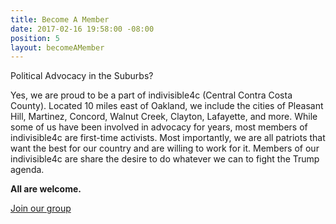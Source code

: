 ```yaml
---
title: Become A Member
date: 2017-02-16 19:58:00 -08:00
position: 5
layout: becomeAMember
---
```



Political Advocacy in the Suburbs?

Yes, we are proud to be a part of indivisible4c (Central Contra Costa County). Located 10 miles east of Oakland, we include the cities of Pleasant Hill, Martinez, Concord, Walnut Creek, Clayton, Lafayette, and more. While some of us have been involved in advocacy for years, most members of indivisible4c are first-time activists. Most importantly, we are all patriots that want the best for our country and are willing to work for it. Members of our indivisible4c are share the desire to do whatever we can to fight the Trump agenda.

**All are welcome.**

[Join our group](https://www.facebook.com/indivisible4c/)
